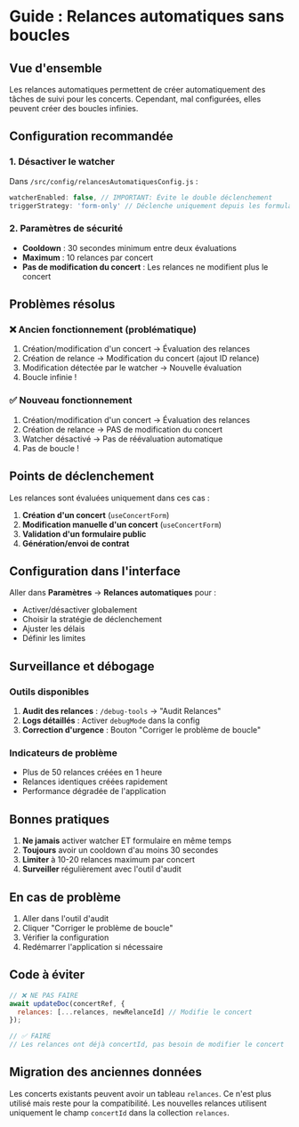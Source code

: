 # Guide : Relances automatiques sans boucles

## Vue d'ensemble

Les relances automatiques permettent de créer automatiquement des tâches de suivi pour les concerts. Cependant, mal configurées, elles peuvent créer des boucles infinies.

## Configuration recommandée

### 1. **Désactiver le watcher**

Dans `/src/config/relancesAutomatiquesConfig.js` :
```javascript
watcherEnabled: false, // IMPORTANT: Évite le double déclenchement
triggerStrategy: 'form-only' // Déclenche uniquement depuis les formulaires
```

### 2. **Paramètres de sécurité**

- **Cooldown** : 30 secondes minimum entre deux évaluations
- **Maximum** : 10 relances par concert
- **Pas de modification du concert** : Les relances ne modifient plus le concert

## Problèmes résolus

### ❌ Ancien fonctionnement (problématique)

1. Création/modification d'un concert → Évaluation des relances
2. Création de relance → Modification du concert (ajout ID relance)
3. Modification détectée par le watcher → Nouvelle évaluation
4. Boucle infinie !

### ✅ Nouveau fonctionnement

1. Création/modification d'un concert → Évaluation des relances
2. Création de relance → PAS de modification du concert
3. Watcher désactivé → Pas de réévaluation automatique
4. Pas de boucle !

## Points de déclenchement

Les relances sont évaluées uniquement dans ces cas :

1. **Création d'un concert** (`useConcertForm`)
2. **Modification manuelle d'un concert** (`useConcertForm`)
3. **Validation d'un formulaire public**
4. **Génération/envoi de contrat**

## Configuration dans l'interface

Aller dans **Paramètres** → **Relances automatiques** pour :
- Activer/désactiver globalement
- Choisir la stratégie de déclenchement
- Ajuster les délais
- Définir les limites

## Surveillance et débogage

### Outils disponibles

1. **Audit des relances** : `/debug-tools` → "Audit Relances"
2. **Logs détaillés** : Activer `debugMode` dans la config
3. **Correction d'urgence** : Bouton "Corriger le problème de boucle"

### Indicateurs de problème

- Plus de 50 relances créées en 1 heure
- Relances identiques créées rapidement
- Performance dégradée de l'application

## Bonnes pratiques

1. **Ne jamais** activer watcher ET formulaire en même temps
2. **Toujours** avoir un cooldown d'au moins 30 secondes
3. **Limiter** à 10-20 relances maximum par concert
4. **Surveiller** régulièrement avec l'outil d'audit

## En cas de problème

1. Aller dans l'outil d'audit
2. Cliquer "Corriger le problème de boucle"
3. Vérifier la configuration
4. Redémarrer l'application si nécessaire

## Code à éviter

```javascript
// ❌ NE PAS FAIRE
await updateDoc(concertRef, {
  relances: [...relances, newRelanceId] // Modifie le concert
});

// ✅ FAIRE
// Les relances ont déjà concertId, pas besoin de modifier le concert
```

## Migration des anciennes données

Les concerts existants peuvent avoir un tableau `relances`. Ce n'est plus utilisé mais reste pour la compatibilité. Les nouvelles relances utilisent uniquement le champ `concertId` dans la collection `relances`.